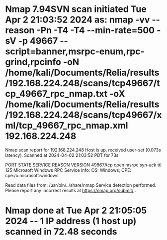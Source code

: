 # Nmap 7.94SVN scan initiated Tue Apr  2 21:03:52 2024 as: nmap -vv --reason -Pn -T4 -T4 --min-rate=500 -sV -p 49667 --script=banner,msrpc-enum,rpc-grind,rpcinfo -oN /home/kali/Documents/Relia/results/192.168.224.248/scans/tcp49667/tcp_49667_rpc_nmap.txt -oX /home/kali/Documents/Relia/results/192.168.224.248/scans/tcp49667/xml/tcp_49667_rpc_nmap.xml 192.168.224.248
Nmap scan report for 192.168.224.248
Host is up, received user-set (0.073s latency).
Scanned at 2024-04-02 21:03:52 PDT for 73s

PORT      STATE SERVICE REASON          VERSION
49667/tcp open  msrpc   syn-ack ttl 125 Microsoft Windows RPC
Service Info: OS: Windows; CPE: cpe:/o:microsoft:windows

Read data files from: /usr/bin/../share/nmap
Service detection performed. Please report any incorrect results at https://nmap.org/submit/ .
# Nmap done at Tue Apr  2 21:05:05 2024 -- 1 IP address (1 host up) scanned in 72.48 seconds
